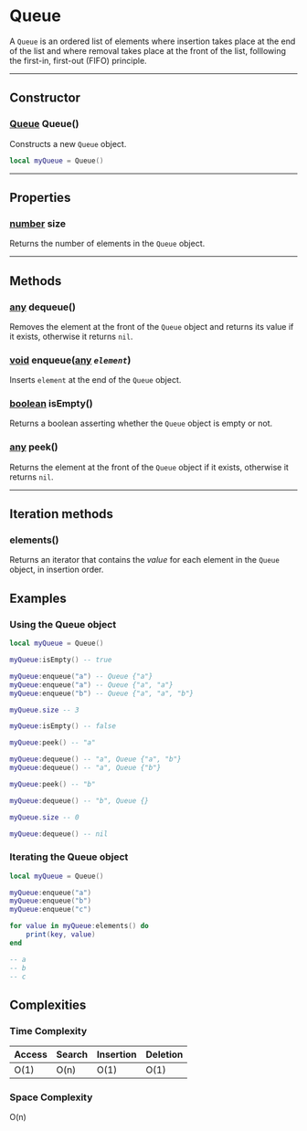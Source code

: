 # Queue
A `Queue` is an ordered list of elements where insertion takes place at the end of the list and where removal takes place at the front of the list, folllowing the first-in, first-out (FIFO) principle.

---

## Constructor

### [Queue](queue.md) Queue()
Constructs a new `Queue` object.

```lua
local myQueue = Queue()
```

---

## Properties

### [number](https://developer.roblox.com/en-us/articles/Numbers) size
Returns the number of elements in the `Queue` object.

---

## Methods

### [any]() dequeue()
Removes the element at the front of the `Queue` object and returns its value if it exists, otherwise it returns `nil`.

### [void]() enqueue([any]() *`element`*)
Inserts `element` at the end of the `Queue` object.

### [boolean](https://developer.roblox.com/en-us/articles/Boolean) isEmpty()
Returns a boolean asserting whether the `Queue` object is empty or not.

### [any]() peek()
Returns the element at the front of the `Queue` object if it exists, otherwise it returns `nil`.

---

## Iteration methods

### elements()
Returns an iterator that contains the *value* for each element in the `Queue` object, in insertion order.

## Examples

### Using the Queue object
```lua
local myQueue = Queue()

myQueue:isEmpty() -- true

myQueue:enqueue("a") -- Queue {"a"}
myQueue:enqueue("a") -- Queue {"a", "a"}
myQueue:enqueue("b") -- Queue {"a", "a", "b"}

myQueue.size -- 3

myQueue:isEmpty() -- false

myQueue:peek() -- "a"

myQueue:dequeue() -- "a", Queue {"a", "b"}
myQueue:dequeue() -- "a", Queue {"b"}

myQueue:peek() -- "b"

myQueue:dequeue() -- "b", Queue {}

myQueue.size -- 0

myQueue:dequeue() -- nil
```

### Iterating the Queue object
```lua
local myQueue = Queue()

myQueue:enqueue("a")
myQueue:enqueue("b")
myQueue:enqueue("c")

for value in myQueue:elements() do
    print(key, value)
end

-- a
-- b
-- c
```

## Complexities

### Time Complexity
| **Access** | **Search** | **Insertion** | **Deletion** |
|------------|------------|---------------|--------------|
| O(1)       | O(n)       | O(1)          | O(1)         |

### Space Complexity
O(n)